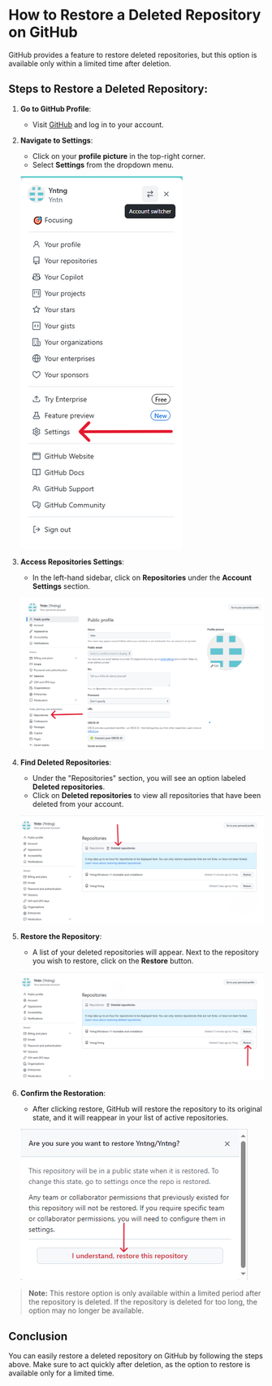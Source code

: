 # How to Restore a Deleted Repository on GitHub

GitHub provides a feature to restore deleted repositories, but this option is available only within a limited time after deletion.

## Steps to Restore a Deleted Repository:

1. **Go to GitHub Profile**:
   - Visit [GitHub](https://github.com) and log in to your account.

2. **Navigate to Settings**:
   - Click on your **profile picture** in the top-right corner.
   - Select **Settings** from the dropdown menu.

   ![Alt text](./Git%20Setting.png)

3. **Access Repositories Settings**:
   - In the left-hand sidebar, click on **Repositories** under the **Account Settings** section.

   ![Alt text](./Repositories.png)

4. **Find Deleted Repositories**:
   - Under the "Repositories" section, you will see an option labeled **Deleted repositories**.
   - Click on **Deleted repositories** to view all repositories that have been deleted from your account.

   ![Alt text](./Deleted%20repositiories.png)

5. **Restore the Repository**:
   - A list of your deleted repositories will appear. Next to the repository you wish to restore, click on the **Restore** button.

   ![Alt text](./Restore.png)

6. **Confirm the Restoration**:
   - After clicking restore, GitHub will restore the repository to its original state, and it will reappear in your list of active repositories.

   ![Alt text](./Confirm%20restore.png)

> **Note:** This restore option is only available within a limited period after the repository is deleted. If the repository is deleted for too long, the option may no longer be available.

## Conclusion
You can easily restore a deleted repository on GitHub by following the steps above. Make sure to act quickly after deletion, as the option to restore is available only for a limited time.
